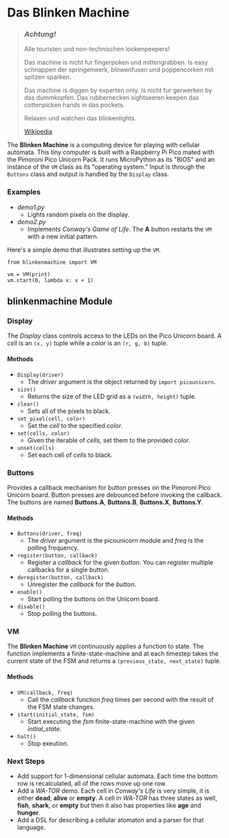 Das Blinken Machine
===

> ### ***Achtung!***
> Alle touristen und non-technischen lookenpeepers! 
>
> Das machine is nicht fur fingerpoken und mittengrabben. Is easy schnappen der springenwerk, blowenfusen und poppencorken mit spitzen sparken. 
>
> Das machine is diggen by experten only. Is nicht fur gerwerken by das dummkopfen. Das rubbernecken sightseeren keepen das cottenpicken hands in das pockets. 
>
> Relaxen und watchen das blinkenlights.
>
> [Wikipedia](https://en.wikipedia.org/wiki/Blinkenlights)

The **Blinken Machine** is a computing device for playing with cellular automata. This tiny computer
is built with a Raspberry Pi Pico mated with the Pimoroni Pico Unicorn Pack. It runs
MicroPython as its "BIOS" and an instance of the ```VM``` class as its "operating system."
Input is through the ```Buttons``` class and output is handled by the ```Display``` class.

### Examples

* *demo1.py* 
    * Lights random pixels on the display.
* *demo2.py*
    * Implements *Conway's Game of Life*. The **A** button restarts the ```VM```
    with a new initial pattern.

Here's a simple demo that illustrates setting up the ```VM```.

```
from blinkenmachine import VM

vm = VM(print)
vm.start(0, lambda x: x + 1)
```

blinkenmachine Module
---

### Display

The *Display* class controls access to the LEDs on the Pico Unicorn board. A *cell* is
an ```(x, y)``` tuple while a *color* is an ```(r, g, b)``` tuple.

#### Methods

* ```Display(driver)```
    * The *driver*  argument is the object returned by ```import picounicorn```.
* ```size()```
    * Returns the size of the LED grid as a ```(width, height)``` tuple.
* ```clear()```
    * Sets all of the pixels to black.
* ```set_pixel(cell, color)```
    * Set the *cell* to the specified *color*.
* ```set(cells, color)```
    * Given the iterable of *cells*, set them to the provided *color*.
* ```unset(cells)```
    * Set each cell of *cells* to black.

### Buttons

Provides a callback mechanism for button presses on the Pimoroni Pico Unicorn board. Button presses are debounced before invoking the callback. The buttons are named **Buttons.A**, **Buttons.B**, **Buttons.X**, **Buttons.Y**.

#### Methods

* ```Buttons(driver, freq)```
    * The *driver* argument is the picounicorn module and *freq* is the polling frequency.
* ```register(button, callback)```
    * Register a *callback* for the given *button*.  You can register multiple callbacks for a single button.
* ```deregister(button, callback)```
    * Unregister the *callback* for the *button*. 
* ```enable()```
    * Start polling the buttons on the Unicorn board.
* ```disable()```
    * Stop polling the buttons.

### VM

The **Blinken Machine** ```VM``` continuously applies a function to state. The function implements a finite-state-machine and at each timestep takes the current state of the FSM and returns a 
```(previous_state, next_state)``` tuple.

#### Methods

* ```VM(callback, freq)```
    * Call the *callback* function *freq* times per second with the result of the FSM state changes.
* ```start(initial_state, fsm)```
    * Start executing the *fsm* finite-state-machine with the given *initial_state*.
* ```halt()```
    * Stop exeution.

### Next Steps

* Add support for 1-dimensional cellular automata. Each time the bottom row is recalculated, 
all of the rows move up one row.
* Add a *WA-TOR* demo. Each cell in *Conway's Life* is very simple, it is either **dead**, **alive** or 
**empty**. A cell in *WA-TOR* has three states as well, **fish**, **shark**, or **empty** but 
then it also has properties like **age** and **hunger**.
* Add a DSL for describing a cellular atomaton and a parser for that language.
